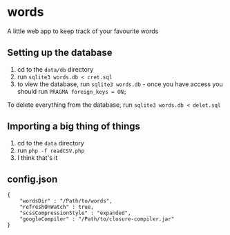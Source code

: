 # words
A little web app to keep track of your favourite words

## Setting up the database

1. cd to the `data/db` directory
2. run `sqlite3 words.db < cret.sql`
3. to view the database, run `sqlite3 words.db` - once you have access you should run `PRAGMA foreign_keys = ON;`

To delete everything from the database, run `sqlite3 words.db < delet.sql`

## Importing a big thing of things

1. cd to the `data` directory
2. run `php -f readCSV.php`
3. I think that's it

## config.json

	{
		"wordsDir" : "/Path/to/words",
		"refreshOnWatch" : true,
		"scssCompressionStyle" : "expanded",
		"googleCompiler" : "/Path/to/closure-compiler.jar"
	}
